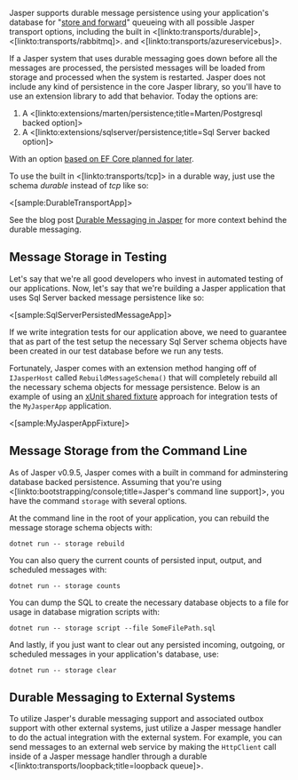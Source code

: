 <!--title:Durable Messaging and Command Processing-->


Jasper supports durable message persistence using your application's database for "[store and forward](https://en.wikipedia.org/wiki/Store_and_forward)" queueing with all possible Jasper transport options, including the built in <[linkto:transports/durable]>, <[linkto:transports/rabbitmq]>. and <[linkto:transports/azureservicebus]>.


If a Jasper system that uses durable messaging goes down before all the messages are processed, the persisted messages will be loaded from
storage and processed when the system is restarted. Jasper does not include any kind of persistence in the core Jasper library, so you'll have to use
an extension library to add that behavior. Today the options are:

1. A <[linkto:extensions/marten/persistence;title=Marten/Postgresql backed option]>
1. A <[linkto:extensions/sqlserver/persistence;title=Sql Server backed option]>

With an option [based on EF Core planned for later](https://github.com/JasperFx/jasper/issues/363).


To use the built in <[linkto:transports/tcp]> in a durable way, just use the schema *durable* instead of *tcp* like so:

<[sample:DurableTransportApp]>


See the blog post [Durable Messaging in Jasper](https://jeremydmiller.com/2018/02/06/durable-messaging-in-jasper/) for more context behind the durable messaging.



## Message Storage in Testing

Let's say that we're all good developers who invest in automated testing of our applications. Now, let's say that we're building a Jasper application that uses Sql Server backed message persistence like so:

<[sample:SqlServerPersistedMessageApp]>

If we write integration tests for our application above, we need to guarantee that as part of the test setup the necessary Sql Server schema objects
have been created in our test database before we run any tests. 

Fortunately, Jasper comes with an extension method hanging off of `IJasperHost` called `RebuildMessageSchema()` that will completely rebuild all the necessary schema objects for message persistence. Below is an example of using an [xUnit shared fixture](https://xunit.github.io/docs/shared-context) approach for integration tests of the `MyJasperApp` application.

<[sample:MyJasperAppFixture]>


## Message Storage from the Command Line

As of Jasper v0.9.5, Jasper comes with a built in command for adminstering database backed persistence. Assuming that you're using <[linkto:bootstrapping/console;title=Jasper's command line support]>, you have the command `storage` with several options.

At the command line in the root of your application, you can rebuild the message storage schema objects with:

```
dotnet run -- storage rebuild
```

You can also query the current counts of persisted input, output, and scheduled messages with:

```
dotnet run -- storage counts
```

You can dump the SQL to create the necessary database objects to a file for usage in database migration scripts with:

```
dotnet run -- storage script --file SomeFilePath.sql
```

And lastly, if you just want to clear out any persisted incoming, outgoing, or scheduled messages in your application's database, use:

```
dotnet run -- storage clear
```

## Durable Messaging to External Systems

To utilize Jasper's durable messaging support and associated outbox support with other external systems, just utilize a Jasper message handler to do the actual integration with the external system. For example, you can send messages to an external web service by making the `HttpClient` call inside of a Jasper message handler through a durable <[linkto:transports/loopback;title=loopback queue]>.